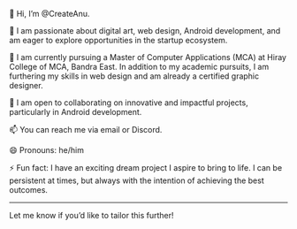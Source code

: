 👋 Hi, I’m @CreateAnu.

👀 I am passionate about digital art, web design, Android development, and am eager to explore opportunities in the startup ecosystem.

🌱 I am currently pursuing a Master of Computer Applications (MCA) at Hiray College of MCA, Bandra East. In addition to my academic pursuits, I am furthering my skills in web design and am already a certified graphic designer.

💞️ I am open to collaborating on innovative and impactful projects, particularly in Android development.

📫 You can reach me via email or Discord.

😄 Pronouns: he/him

⚡ Fun fact: I have an exciting dream project I aspire to bring to life. I can be persistent at times, but always with the intention of achieving the best outcomes.

---

Let me know if you’d like to tailor this further!

<!---
CreateAnu/CreateAnu is a ✨ special ✨ repository because its `README.md` (this file) appears on your GitHub profile.
You can click the Preview link to take a look at your changes.
--->
